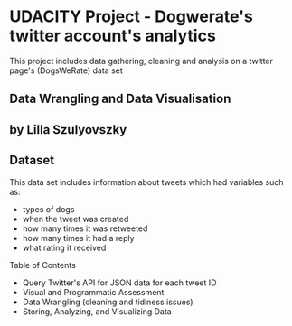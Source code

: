 # UDACITY Project - Dogwerate's twitter account's analytics
This project includes data gathering, cleaning and analysis on a twitter page's (DogsWeRate) data set

## Data Wrangling and Data Visualisation

## by Lilla Szulyovszky


## Dataset

This data set includes information about tweets which had variables such as:
- types of dogs
- when the tweet was created
- how many times it was retweeted
- how many times it had a reply
- what rating it received

Table of Contents
- Query Twitter's API for JSON data for each tweet ID
- Visual and Programmatic Assessment
- Data Wrangling (cleaning and tidiness issues)
- Storing, Analyzing, and Visualizing Data 
